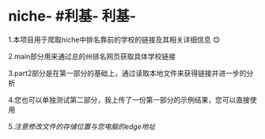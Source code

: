 # niche-   #利基-   利基-
1.本项目用于爬取niche中排名靠前的学校的链接及其相关详细信息  :blush:

2.main部分用来通过总的州排名网页获取具体学校链接 

3.part2部分是在第一部分的基础上，通过读取本地文件来获得链接并进一步的分析 

4.您也可以单独测试第二部分，我上传了一份第一部分的示例结果，您可以直接使用 

5._注意修改文件的存储位置与您电脑的edge地址_  

